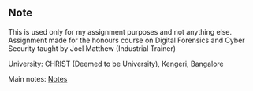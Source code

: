 ## Note

This is used only for my assignment purposes and not anything else.
Assignment made for the honours course on Digital Forensics and Cyber Security taught by Joel Matthew (Industrial Trainer)

University: CHRIST (Deemed to be University), Kengeri, Bangalore

Main notes: [Notes](https://github.com/sector21/DigitalForensicsNotes)
